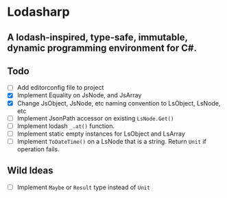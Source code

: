 # Lodasharp
## A lodash-inspired, type-safe, immutable, dynamic programming environment for C#.

Todo
---
- [ ] Add editorconfig file to project
- [X] Implement Equality on JsNode, and JsArray
- [X] Change JsObject, JsNode, etc naming convention to LsObject, LsNode, etc
- [ ] Implement JsonPath accessor on existing `LsNode.Get()`
- [ ] Implement lodash `_.at()` function.
- [ ] Implement static empty instances for LsObject and LsArray
- [ ] Implement `ToDateTime()` on a LsNode that is a string. Return `Unit` if operation fails.

Wild Ideas
---
- [ ] Implement `Maybe` or `Result` type instead of `Unit`
